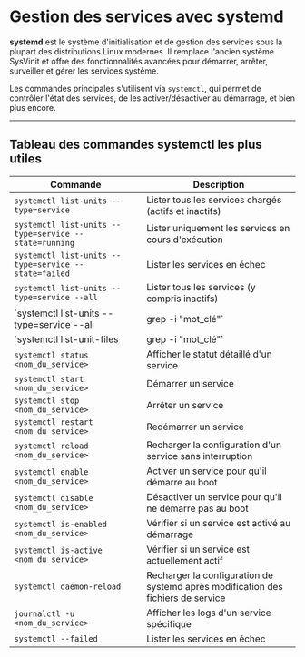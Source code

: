 # Gestion des services avec systemd

**systemd** est le système d'initialisation et de gestion des services sous la plupart des distributions Linux modernes. Il remplace l'ancien système SysVinit et offre des fonctionnalités avancées pour démarrer, arrêter, surveiller et gérer les services système.

Les commandes principales s'utilisent via `systemctl`, qui permet de contrôler l'état des services, de les activer/désactiver au démarrage, et bien plus encore.

---

## Tableau des commandes systemctl les plus utiles

| Commande | Description |
| - | - |
| `systemctl list-units --type=service` | Lister tous les services chargés (actifs et inactifs) |
| `systemctl list-units --type=service --state=running` | Lister uniquement les services en cours d'exécution |
| `systemctl list-units --type=service --state=failed` | Lister les services en échec |
| `systemctl list-units --type=service --all` | Lister tous les services (y compris inactifs) |
| `systemctl list-units --type=service --all | grep -i "mot_clé"` | Trouver un service à partir d’un mot-clé |
| `systemctl list-unit-files | grep -i "mot_clé"` | Trouver un fichier de service à partir d’un mot-clé |
| `systemctl status <nom_du_service>` | Afficher le statut détaillé d'un service |
| `systemctl start <nom_du_service>` | Démarrer un service |
| `systemctl stop <nom_du_service>` | Arrêter un service |
| `systemctl restart <nom_du_service>` | Redémarrer un service |
| `systemctl reload <nom_du_service>` | Recharger la configuration d'un service sans interruption |
| `systemctl enable <nom_du_service>` | Activer un service pour qu'il démarre au boot |
| `systemctl disable <nom_du_service>` | Désactiver un service pour qu'il ne démarre pas au boot |
| `systemctl is-enabled <nom_du_service>` | Vérifier si un service est activé au démarrage |
| `systemctl is-active <nom_du_service>` | Vérifier si un service est actuellement actif |
| `systemctl daemon-reload` | Recharger la configuration de systemd après modification des fichiers de service |
| `journalctl -u <nom_du_service>` | Afficher les logs d'un service spécifique |
| `systemctl --failed` | Lister les services en échec |

